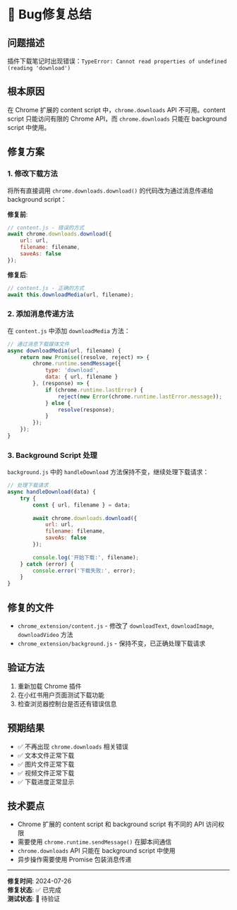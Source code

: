 # 🐛 Bug修复总结

## 问题描述
插件下载笔记时出现错误：`TypeError: Cannot read properties of undefined (reading 'download')`

## 根本原因
在 Chrome 扩展的 content script 中，`chrome.downloads` API 不可用。content script 只能访问有限的 Chrome API，而 `chrome.downloads` 只能在 background script 中使用。

## 修复方案

### 1. 修改下载方法
将所有直接调用 `chrome.downloads.download()` 的代码改为通过消息传递给 background script：

**修复前**:
```javascript
// content.js - 错误的方式
await chrome.downloads.download({
    url: url,
    filename: filename,
    saveAs: false
});
```

**修复后**:
```javascript
// content.js - 正确的方式
await this.downloadMedia(url, filename);
```

### 2. 添加消息传递方法
在 `content.js` 中添加 `downloadMedia` 方法：

```javascript
// 通过消息下载媒体文件
async downloadMedia(url, filename) {
    return new Promise((resolve, reject) => {
        chrome.runtime.sendMessage({
            type: 'download',
            data: { url, filename }
        }, (response) => {
            if (chrome.runtime.lastError) {
                reject(new Error(chrome.runtime.lastError.message));
            } else {
                resolve(response);
            }
        });
    });
}
```

### 3. Background Script 处理
`background.js` 中的 `handleDownload` 方法保持不变，继续处理下载请求：

```javascript
// 处理下载请求
async handleDownload(data) {
    try {
        const { url, filename } = data;
        
        await chrome.downloads.download({
            url: url,
            filename: filename,
            saveAs: false
        });
        
        console.log('开始下载:', filename);
    } catch (error) {
        console.error('下载失败:', error);
    }
}
```

## 修复的文件
- `chrome_extension/content.js` - 修改了 `downloadText`, `downloadImage`, `downloadVideo` 方法
- `chrome_extension/background.js` - 保持不变，已正确处理下载请求

## 验证方法
1. 重新加载 Chrome 插件
2. 在小红书用户页面测试下载功能
3. 检查浏览器控制台是否还有错误信息

## 预期结果
- ✅ 不再出现 `chrome.downloads` 相关错误
- ✅ 文本文件正常下载
- ✅ 图片文件正常下载  
- ✅ 视频文件正常下载
- ✅ 下载进度正常显示

## 技术要点
- Chrome 扩展的 content script 和 background script 有不同的 API 访问权限
- 需要使用 `chrome.runtime.sendMessage()` 在脚本间通信
- `chrome.downloads` API 只能在 background script 中使用
- 异步操作需要使用 Promise 包装消息传递

---
**修复时间**: 2024-07-26  
**修复状态**: ✅ 已完成  
**测试状态**: 🔄 待验证 